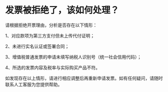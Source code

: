 # 发票被拒绝了，该如何处理？



请根据拒绝开票理由，分析是否存在以下情形：

1、对应款项为第三方支付但未上传代付证明；

2、未进行实名认证或签署合同；

3、增值税普通发票的申请未填写纳税人识别号（统一社会信用代码）；

4、所选的发票内容及税率与实际购买产品不符。

如发现存在以上情形，请进行相应调整后再重新申请发票。如有任何疑问，请随时联系人工客服为您提供帮助。
